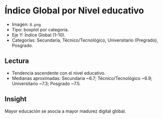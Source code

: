 # Índice Global por Nivel educativo

- Imagen: `8.png`
- Tipo: boxplot por categoría.
- Eje Y: Índice Global (1–10).
- Categorías: Secundaria, Técnico/Tecnológico, Universitario (Pregrado), Posgrado.

## Lectura
- Tendencia ascendente con el nivel educativo.
- Medianas aproximadas: Secundaria ~6.7; Técnico/Tecnológico ~6.9; Universitario ~7.3; Posgrado ~7.5.

## Insight
Mayor educación se asocia a mayor madurez digital global.

